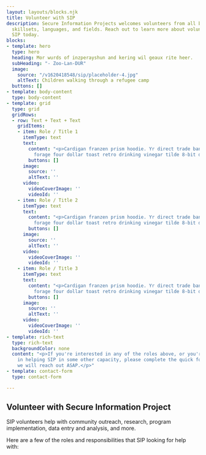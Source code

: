 ```yaml
---
layout: layouts/blocks.njk
title: Volunteer with SIP
description: Secure Information Projects welcomes volunteers from all backgrounds,
  skillsets, languages, and fields. Reach out to learn more about volunteering with
  SIP today.
blocks:
- template: hero
  type: hero
  heading: Mor wurds of inzperayshun and kering wil geaux rite heer.
  subHeading: "- Zoo-Lan-DUR"
  image:
    source: "/v1620418548/sip/placeholder-4.jpg"
    altText: Children walking through a refugee camp
  buttons: []
- template: body-content
  type: body-content
- template: grid
  type: grid
  gridRows:
  - row: Text + Text + Text
    gridItems:
    - item: Role / Title 1
      itemType: text
      text:
        content: "<p>Cardigan franzen prism hoodie. Yr direct trade banjo, bushwick
          forage four dollar toast retro drinking vinegar tilde 8-bit distillery.</p>"
        buttons: []
      image:
        source: ''
        altText: ''
      video:
        videoCoverImage: ''
        videoId: ''
    - item: Role / Title 2
      itemType: text
      text:
        content: "<p>Cardigan franzen prism hoodie. Yr direct trade banjo, bushwick
          forage four dollar toast retro drinking vinegar tilde 8-bit distillery.</p>"
        buttons: []
      image:
        source: ''
        altText: ''
      video:
        videoCoverImage: ''
        videoId: ''
    - item: Role / Title 3
      itemType: text
      text:
        content: "<p>Cardigan franzen prism hoodie. Yr direct trade banjo, bushwick
          forage four dollar toast retro drinking vinegar tilde 8-bit distillery.</p>"
        buttons: []
      image:
        source: ''
        altText: ''
      video:
        videoCoverImage: ''
        videoId: ''
- template: rich-text
  type: rich-text
  backgroundColor: none
  content: "<p>If you're interested in any of the roles above, or you're interested
    in helping SIP in some other capacity, please complete the quick form below and
    we will reach out ASAP.</p>"
- template: contact-form
  type: contact-form

---
```

## Volunteer with Secure Information Project

SIP volunteers help with community outreach, research, program implementation, data entry and analysis, and more.

Here are a few of the roles and responsibilities that SIP looking for help with: